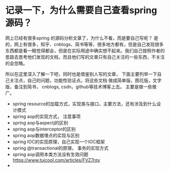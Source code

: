 #  记录一下，为什么需要自己查看spring源码？

网上已经有很多spring 的源码分析文章了，为什么不看，而是要自己写呢？ 
是的，网上有很多，知乎、cnblogs、简书等等，很多地方都有，但是自己发现很多东西都是看一眼觉得都会，但是在实际用途中确实想不起来。我们自己按照作者的思路去思考他们发现的文档，而且他们写的文章只有自己关注的一些东西，不关注的会忽略。

所以在这里深入了解一下吧，同时也是借鉴别人写的文章， 下面主要列举一下自己关注点，自己的问题，功能性验证点。将这些文档 做成简单版，图花版，文字版，备注到简书， cnblogs, csdn，github等技术博客上去。 主要是做一些推广。

-	spring resource的加载方式，实现类与接口，主要方法，还有涉及到什么设计模式
-	spring aop的实现方式， 注意事项
-	spring aop与aspectj的区别
-	spring aop与interceptor的区别
-	spring aop数据埋点的实现与区别
-	spring IOC的实现原理，自己实现一个IOC框架
-	spring @transactional的原理， 事务的实现方式
-   spring aop调用本类方法没有生效问题
https://www.tuicool.com/articles/FVZ7rqy
-   
